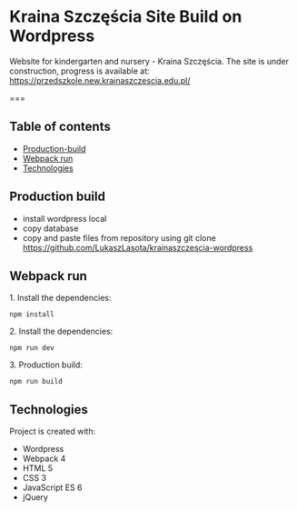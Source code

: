 # Kraina Szczęścia Site Build on Wordpress

Website for kindergarten and nursery - Kraina Szczęścia. The site is under construction, progress is available at: https://przedszkole.new.krainaszczescia.edu.pl/

===

## Table of contents

- [Production-build](#Production-build)
- [Webpack run](#Webpack-run)
- [Technologies](#technologies)

## Production build
- install wordpress local
- copy database 
- copy and paste files from repository using git clone https://github.com/LukaszLasota/krainaszczescia-wordpress

## Webpack run
1\. Install the dependencies:

```
npm install
```
2\. Install the dependencies:

```
npm run dev
```
3\. Production build:

```
npm run build
```
## Technologies

Project is created with:

- Wordpress 
- Webpack 4
- HTML 5
- CSS 3
- JavaScript ES 6
- jQuery
